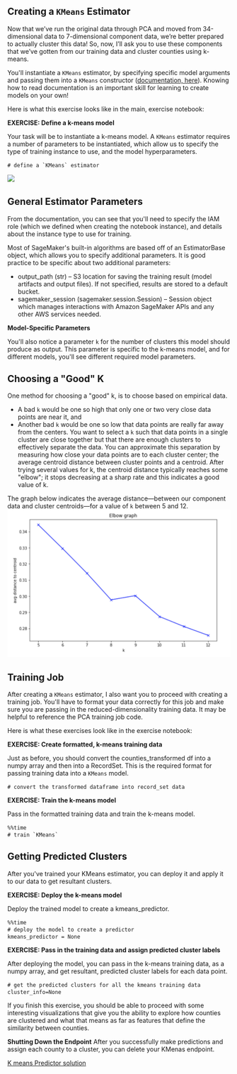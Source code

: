 Creating a `KMeans` Estimator
---

Now that we’ve run the original data through PCA and moved from 34-dimensional data to 7-dimensional component data, we’re better prepared to actually cluster this data! So, now, I’ll ask you to use these components that we’ve gotten from our training data and cluster counties using k-means.

You'll instantiate a `KMeans` estimator, by specifying specific model arguments and passing them into a `KMeans` constructor ([documentation, here](https://sagemaker.readthedocs.io/en/stable/`KMeans`.html)). Knowing how to read documentation is an important skill for learning to create models on your own!

Here is what this exercise looks like in the main, exercise notebook:

**EXERCISE: Define a k-means model**

Your task will be to instantiate a k-means model. A `KMeans` estimator requires a number of parameters to be instantiated, which allow us to specify the type of training instance to use, and the model hyperparameters.

```
# define a `KMeans` estimator

```
![](./Images/`KMeans`-param.png)

General Estimator Parameters
---

From the documentation, you can see that you'll need to specify the IAM role (which we defined when creating the notebook instance), and details about the instance type to use for training.

Most of SageMaker's built-in algorithms are based off of an EstimatorBase object, which allows you to specify additional parameters. It is good practice to be specific about two additional parameters:

* output_path (str) – S3 location for saving the training result (model artifacts and output files). If not specified, results are stored to a default bucket.
* sagemaker_session (sagemaker.session.Session) – Session object which manages interactions with Amazon SageMaker APIs and any other AWS services needed.

**Model-Specific Parameters**

You'll also notice a parameter `k` for the number of clusters this model should produce as output. This parameter is specific to the k-means model, and for different models, you'll see different required model parameters.

Choosing a "Good" K
---

One method for choosing a "good" k, is to choose based on empirical data.

* A bad `k` would be one so high that only one or two very close data points are near it, and
* Another bad `k` would be one so low that data points are really far away from the centers.
You want to select a `k` such that data points in a single cluster are close together but that there are enough clusters to effectively separate the data. You can approximate this separation by measuring how close your data points are to each cluster center; the average centroid distance between cluster points and a centroid. After trying several values for k, the centroid distance typically reaches some "elbow"; it stops decreasing at a sharp rate and this indicates a good value of k.

The graph below indicates the average distance—between our component data and cluster centroids—for a value of `k` between 5 and 12.
![](./Images/elbow-graph.png)

Training Job
---
After creating a `KMeans` estimator, I also want you to proceed with creating a training job. You'll have to format your data correctly for this job and make sure you are passing in the reduced-dimensionality training data. It may be helpful to reference the PCA training job code.

Here is what these exercises look like in the exercise notebook:

**EXERCISE: Create formatted, k-means training data**

Just as before, you should convert the counties_transformed df into a numpy array and then into a RecordSet. This is the required format for passing training data into a `KMeans` model.

```
# convert the transformed dataframe into record_set data
```

**EXERCISE: Train the k-means model**

Pass in the formatted training data and train the k-means model.
```
%%time
# train `KMeans`
```

Getting Predicted Clusters
---
After you've trained your KMeans estimator, you can deploy it and apply it to our data to get resultant clusters.

**EXERCISE: Deploy the k-means model**

Deploy the trained model to create a kmeans_predictor.
```
%%time
# deploy the model to create a predictor
kmeans_predictor = None
```

**EXERCISE: Pass in the training data and assign predicted cluster labels**

After deploying the model, you can pass in the k-means training data, as a numpy array, and get resultant, predicted cluster labels for each data point.

```
# get the predicted clusters for all the kmeans training data
cluster_info=None
```

If you finish this exercise, you should be able to proceed with some interesting visualizations that give you the ability to explore how counties are clustered and what that means as far as features that define the similarity between counties.

**Shutting Down the Endpoint**
After you successfully make predictions and assign each county to a cluster, you can delete your KMenas endpoint.

[K means Predictor solution](https://www.youtube.com/watch?v=0xx2p2vnCg0)
